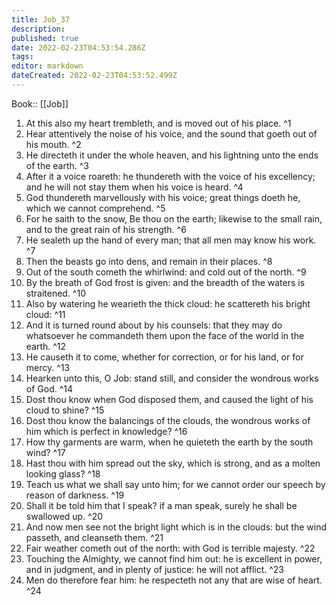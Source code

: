 ```yaml
---
title: Job_37
description: 
published: true
date: 2022-02-23T04:53:54.286Z
tags: 
editor: markdown
dateCreated: 2022-02-23T04:53:52.499Z
---
```


 Book:: [[Job]]
 1. At this also my heart trembleth, and is moved out of his place. ^1
 2. Hear attentively the noise of his voice, and the sound that goeth out of his mouth. ^2
 3. He directeth it under the whole heaven, and his lightning unto the ends of the earth. ^3
 4. After it a voice roareth: he thundereth with the voice of his excellency; and he will not stay them when his voice is heard. ^4
 5. God thundereth marvellously with his voice; great things doeth he, which we cannot comprehend. ^5
 6. For he saith to the snow, Be thou on the earth; likewise to the small rain, and to the great rain of his strength. ^6
 7. He sealeth up the hand of every man; that all men may know his work. ^7
 8. Then the beasts go into dens, and remain in their places. ^8
 9. Out of the south cometh the whirlwind: and cold out of the north. ^9
 10. By the breath of God frost is given: and the breadth of the waters is straitened. ^10
 11. Also by watering he wearieth the thick cloud: he scattereth his bright cloud: ^11
 12. And it is turned round about by his counsels: that they may do whatsoever he commandeth them upon the face of the world in the earth. ^12
 13. He causeth it to come, whether for correction, or for his land, or for mercy. ^13
 14. Hearken unto this, O Job: stand still, and consider the wondrous works of God. ^14
 15. Dost thou know when God disposed them, and caused the light of his cloud to shine? ^15
 16. Dost thou know the balancings of the clouds, the wondrous works of him which is perfect in knowledge? ^16
 17. How thy garments are warm, when he quieteth the earth by the south wind? ^17
 18. Hast thou with him spread out the sky, which is strong, and as a molten looking glass? ^18
 19. Teach us what we shall say unto him; for we cannot order our speech by reason of darkness. ^19
 20. Shall it be told him that I speak? if a man speak, surely he shall be swallowed up. ^20
 21. And now men see not the bright light which is in the clouds: but the wind passeth, and cleanseth them. ^21
 22. Fair weather cometh out of the north: with God is terrible majesty. ^22
 23. Touching the Almighty, we cannot find him out: he is excellent in power, and in judgment, and in plenty of justice: he will not afflict. ^23
 24. Men do therefore fear him: he respecteth not any that are wise of heart. ^24
